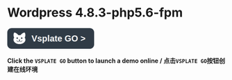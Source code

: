 # Wordpress 4.8.3-php5.6-fpm

<a href="https://www.vsplate.com/?docker-compose=https://github.com/vsplate/dcenvs/wordpress/4.8.3-php5.6-fpm"><img alt="VSPLATE GO" src="https://raw.githubusercontent.com/vsplate/images/master/vsgo_btn.png" width="200px"></a>

**Click the `VSPLATE GO` button to launch a demo online / 点击`VSPLATE GO`按钮创建在线环境**